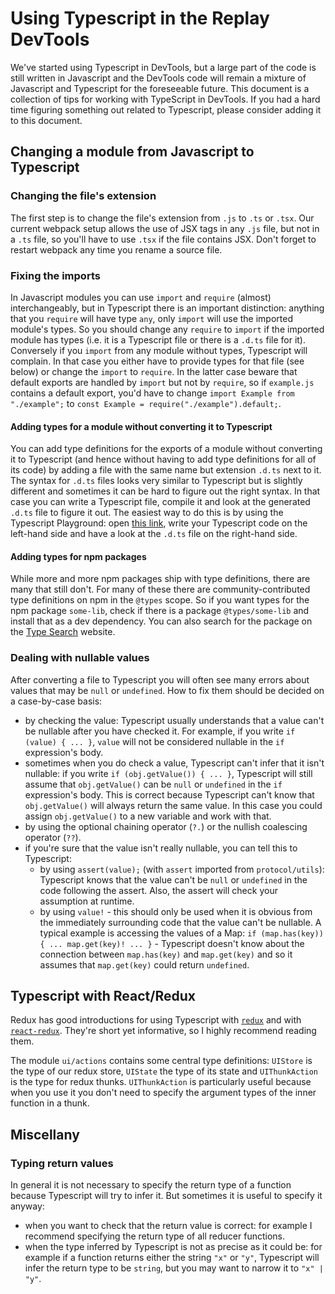 # Using Typescript in the Replay DevTools

We've started using Typescript in DevTools, but a large part of the code is still written in Javascript and the DevTools code will remain a mixture of Javascript and Typescript for the foreseeable future.
This document is a collection of tips for working with TypeScript in DevTools. If you had a hard time figuring something out related to Typescript, please consider adding it to this document.

## Changing a module from Javascript to Typescript

### Changing the file's extension

The first step is to change the file's extension from `.js` to `.ts` or `.tsx`. Our current webpack setup allows the use of JSX tags in any `.js` file, but not in a `.ts` file, so you'll have to use `.tsx` if the file contains JSX.
Don't forget to restart webpack any time you rename a source file.

### Fixing the imports

In Javascript modules you can use `import` and `require` (almost) interchangeably, but in Typescript there is an important distinction: anything that you `require` will have type `any`, only `import` will use the imported module's types.
So you should change any `require` to `import` if the imported module has types (i.e. it is a Typescript file or there is a `.d.ts` file for it).
Conversely if you `import` from any module without types, Typescript will complain. In that case you either have to provide types for that file (see below) or change the `import` to `require`.
In the latter case beware that default exports are handled by `import` but not by `require`, so if `example.js` contains a default export, you'd have to change `import Example from "./example";` to `const Example = require("./example").default;`.

#### Adding types for a module without converting it to Typescript

You can add type definitions for the exports of a module without converting it to Typescript (and hence without having to add type definitions for all of its code) by adding a file with the same name but extension `.d.ts` next to it.
The syntax for `.d.ts` files looks very similar to Typescript but is slightly different and sometimes it can be hard to figure out the right syntax.
In that case you can write a Typescript file, compile it and look at the generated `.d.ts` file to figure it out. The easiest way to do this is by using the Typescript Playground:
open [this link](https://www.typescriptlang.org/play?target=1&module=1), write your Typescript code on the left-hand side and have a look at the `.d.ts` file on the right-hand side.

#### Adding types for npm packages

While more and more npm packages ship with type definitions, there are many that still don't. For many of these there are community-contributed type definitions on npm in the `@types` scope.
So if you want types for the npm package `some-lib`, check if there is a package `@types/some-lib` and install that as a dev dependency.
You can also search for the package on the [Type Search](https://www.typescriptlang.org/dt/search) website.

### Dealing with nullable values

After converting a file to Typescript you will often see many errors about values that may be `null` or `undefined`. How to fix them should be decided on a case-by-case basis:

- by checking the value: Typescript usually understands that a value can't be nullable after you have checked it. For example, if you write `if (value) { ... }`, `value` will not be considered nullable in the `if` expression's body.
- sometimes when you do check a value, Typescript can't infer that it isn't nullable: if you write `if (obj.getValue()) { ... }`,
  Typescript will still assume that `obj.getValue()` can be `null` or `undefined` in the `if` expression's body.
  This is correct because Typescript can't know that `obj.getValue()` will always return the same value. In this case you could assign `obj.getValue()` to a new variable and work with that.
- by using the optional chaining operator (`?.`) or the nullish coalescing operator (`??`).
- if you're sure that the value isn't really nullable, you can tell this to Typescript:
  - by using `assert(value);` (with `assert` imported from `protocol/utils`): Typescript knows that the value can't be `null` or `undefined` in the code following the assert. Also, the assert will check your assumption at runtime.
  - by using `value!` - this should only be used when it is obvious from the immediately surrounding code that the value can't be nullable.
    A typical example is accessing the values of a Map: `if (map.has(key)) { ... map.get(key)! ... }` - Typescript doesn't know about the connection between `map.has(key)` and `map.get(key)` and so it assumes that `map.get(key)` could return `undefined`.

## Typescript with React/Redux

Redux has good introductions for using Typescript with [`redux`](https://redux.js.org/recipes/usage-with-typescript/) and with [`react-redux`](https://react-redux.js.org/using-react-redux/static-typing).
They're short yet informative, so I highly recommend reading them.

The module `ui/actions` contains some central type definitions: `UIStore` is the type of our redux store, `UIState` the type of its state and `UIThunkAction` is the type for redux thunks.
`UIThunkAction` is particularly useful because when you use it you don't need to specify the argument types of the inner function in a thunk.

## Miscellany

### Typing return values

In general it is not necessary to specify the return type of a function because Typescript will try to infer it. But sometimes it is useful to specify it anyway:

- when you want to check that the return value is correct: for example I recommend specifying the return type of all reducer functions.
- when the type inferred by Typescript is not as precise as it could be: for example if a function returns either the string `"x"` or `"y"`, Typescript will infer the return type to be `string`, but you may want to narrow it to `"x" | "y"`.
